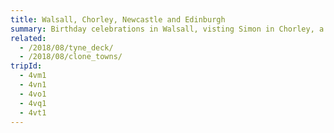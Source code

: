 ```yaml
---
title: Walsall, Chorley, Newcastle and Edinburgh
summary: Birthday celebrations in Walsall, visting Simon in Chorley, a Great Exhibition in Newcastle and a return to the Edinburgh festivals.
related:
  - /2018/08/tyne_deck/
  - /2018/08/clone_towns/
tripId:
  - 4vm1
  - 4vn1
  - 4vo1
  - 4vq1
  - 4vt1
---
```


